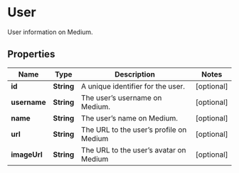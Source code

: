 
# User

User information on Medium.

## Properties
Name | Type | Description | Notes
------------ | ------------- | ------------- | -------------
**id** | **String** | A unique identifier for the user. |  [optional]
**username** | **String** | The user’s username on Medium. |  [optional]
**name** | **String** | The user’s name on Medium. |  [optional]
**url** | **String** | The URL to the user’s profile on Medium |  [optional]
**imageUrl** | **String** | The URL to the user’s avatar on Medium |  [optional]



